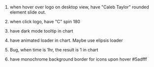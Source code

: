 1. when hover over logo on desktop view, have "Caleb Taylor" rounded element slide out.
2. when click logo, have "C" spin 180

3. have dark mode tooltip in chart
4. have animated loader in chart. Maybe use elipsis loader
5. Bug, when time is 1hr, the result is 1 in chart
6. have monochrome background border for icons upon hover
   #5adfff
